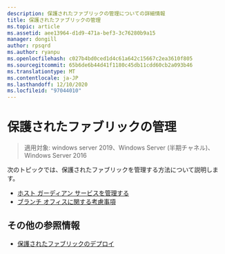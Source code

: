 ```yaml
---
description: 保護されたファブリックの管理についての詳細情報
title: 保護されたファブリックの管理
ms.topic: article
ms.assetid: aee13964-d1d9-471a-bef3-3c76280b9a15
manager: dongill
author: rpsqrd
ms.author: ryanpu
ms.openlocfilehash: c027b4bd0ced1d4c61a642c15667c2ea3610f805
ms.sourcegitcommit: 65b6de6b44d41f1180c45db11cdd60cb2a093b46
ms.translationtype: MT
ms.contentlocale: ja-JP
ms.lasthandoff: 12/10/2020
ms.locfileid: "97044010"
---
```

# <a name="managing-a-guarded-fabric"></a>保護されたファブリックの管理

> 適用対象: windows server 2019、Windows Server (半期チャネル)、Windows Server 2016

次のトピックでは、保護されたファブリックを管理する方法について説明します。

- [ホスト ガーディアン サービスを管理する](guarded-fabric-manage-hgs.md)
- [ブランチ オフィスに関する考慮事項](guarded-fabric-manage-branch-office.md)

## <a name="additional-references"></a>その他の参照情報

- [保護されたファブリックのデプロイ](guarded-fabric-deploying-hgs-overview.md)
